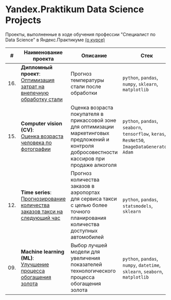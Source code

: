 # Yandex.Praktikum Data Science Projects

Проекты, выполненные в ходе обучения профессии "Специалист по Data Science" в Яндекс.Практикуме [(о курсе)](https://praktikum.yandex.ru/data-scientist/)


| #    | Наименование проекта                | Описание                                                     | Стек                                                         |
| ---- | ------------------------------------------------------------ | ------------------------------------------------------------ | ------------------------------------------------------------ |
| 16.   | **Дипломный проект**: <br/>[Оптимизация затрат на внепечную обработку стали](https://github.com/shishkoedoff/DS-professional-training-course-at-Yandex.Praktikum/tree/main/16%20-%20Predicting%20the%20temperature%20of%20steel%20after%20processing) | Прогноз температуры стали после обработки             | `python`, `pandas`, `numpy`, `sklearn`, `matplotlib` |
| 15.   | **Computer vision (CV)**: <br/>[Оценка возраста человека по фотографии](https://github.com/shishkoedoff/Yandex.Praktikum/tree/main/15%20-%20Age%20prediction%20by%20photo) | Оценка возраста покупателя в прикассовой зоне для оптимизации маркетинговых предложений и контроля добросовестности кассиров при продаже алкоголя | `python`, `pandas`, `seaborn`, `tensorflow`, `keras`, `ResNet50`, `ImageDataGenerator`, `Adam` |
| 12.   | **Time series**: <br/>[Прогнозирование количества заказов такси на следующий час](https://github.com/shishkoedoff/DS-professional-training-course-at-Yandex.Praktikum/tree/main/12%20-%20Taxi%20orders%20forecast) | Прогноз количества заказов в аэропортах <br/>для сервиса такси с целью более точного планирования количества доступных <br/>автомобилей | `python`, `pandas`, `statsmodels`, `sklearn` |
| 09.   | **Machine learning (ML)**: <br/> [Улучшение процесса обогащения золота](https://github.com/shishkoedoff/DS-professional-training-course-at-Yandex.Praktikum/tree/main/09%20-%20Gold%20extraction%20forecast) | Выбор лучшей модели для увеличения <br/>показателей технологического процесса <br/>обогащения золота | `python`, `pandas`, `numpy`, `datetime`, `sklearn`, `seaborn`, `matplotlib`       |
